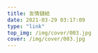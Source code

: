 ```yaml
---
title: 友情鏈結
date: 2021-03-29 03:17:09
type: "link"
top_img: /img/cover/003.jpg
cover: /img/cover/003.jpg 
---
```

